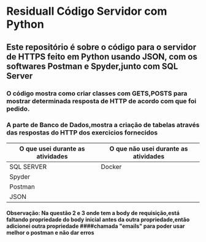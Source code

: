 # Residuall Código Servidor com Python

## Este repositório é sobre o código para o servidor de HTTPS feito em Python usando JSON, com os softwares Postman e Spyder,junto com SQL Server
### O código mostra como criar classes com GETS,POSTS para mostrar determinada resposta de HTTP de acordo com que foi pedido.
### A parte de Banco de Dados,mostra a criação de tabelas através das respostas do HTTP dos exercicios fornecidos



O que usei durante as atividades |  O que não usei durante as atividades
---------------------------------|--------------------------------------
SQL SERVER                       | Docker
Spyder                           |
Postman                          |
JSON                             |


#### Observação: Na questão 2 e 3 onde tem a body de requisição,está faltando propriedade do body inicial antes da outra propriedade,então adicionei outra propriedade ####chamada "emails" para poder usar melhor o postman e não dar erros
